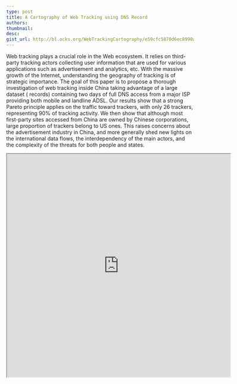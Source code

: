 ```yaml
---
type: post
title: A Cartography of Web Tracking using DNS Record
authors:
thumbnail:
desc:
gist_url: http://bl.ocks.org/WebTrackingCartography/e59cfc5870d6ec8990a30e05fac72f74
---
```


Web tracking plays a crucial role in the Web ecosystem. It relies on third-party tracking actors collecting user information that are used for various applications such as advertisement and analytics, etc. With the massive growth of the Internet, understanding the geography of tracking is of strategic importance. The goal of this paper is to propose a thorough investigation of web tracking inside China taking advantage of a large dataset ( records) containing two days of full DNS access from a major ISP providing both mobile and landline ADSL. Our results show that a strong Pareto principle applies on the traffic toward trackers, with only 26 trackers, representing 90% of tracking activity. We then show that although most first-party sites accessed from China are owned by Chinese corporations, large proportion of trackers belong to US ones. This raises concerns about the advertisement industry in China, and more generally shed new lights on the international data flows, the interdependency of the main actors, and the complexity of the threats for both people and states.

<iframe width="600" height="600" marginwidth="0" marginheight="0" src="http://bl.ocks.org/WebTrackingCartography/raw/e59cfc5870d6ec8990a30e05fac72f74/" />


Links :
- [Article](https://www.sciencedirect.com/science/article/pii/S0140366418307023)
